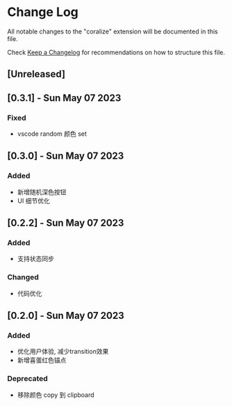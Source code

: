 # Change Log

All notable changes to the "coralize" extension will be documented in this file.

Check [Keep a Changelog](http://keepachangelog.com/) for recommendations on how to structure this file.

## [Unreleased]

## [0.3.1] - Sun May 07 2023
### Fixed
- vscode random 颜色 set

## [0.3.0] - Sun May 07 2023
### Added
- 新增随机深色按钮
- UI 细节优化

## [0.2.2] - Sun May 07 2023

### Added

- 支持状态同步
### Changed

- 代码优化

## [0.2.0] - Sun May 07 2023 

### Added
- 优化用户体验, 减少transition效果
- 新增喜蛋红色锚点

### Deprecated

- 移除颜色 copy 到 clipboard